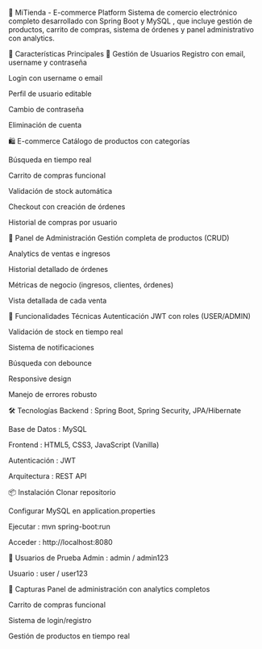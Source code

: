 🛒 MiTienda - E-commerce Platform
Sistema de comercio electrónico completo desarrollado con Spring Boot y MySQL , que incluye gestión de productos, carrito de compras, sistema de órdenes y panel administrativo con analytics.

🚀 Características Principales
👤 Gestión de Usuarios
Registro con email, username y contraseña

Login con username o email

Perfil de usuario editable

Cambio de contraseña

Eliminación de cuenta

🛍️ E-commerce
Catálogo de productos con categorías

Búsqueda en tiempo real

Carrito de compras funcional

Validación de stock automática

Checkout con creación de órdenes

Historial de compras por usuario

🔧 Panel de Administración
Gestión completa de productos (CRUD)

Analytics de ventas e ingresos

Historial detallado de órdenes

Métricas de negocio (ingresos, clientes, órdenes)

Vista detallada de cada venta

🎯 Funcionalidades Técnicas
Autenticación JWT con roles (USER/ADMIN)

Validación de stock en tiempo real

Sistema de notificaciones

Búsqueda con debounce

Responsive design

Manejo de errores robusto

🛠️ Tecnologías
Backend : Spring Boot, Spring Security, JPA/Hibernate

Base de Datos : MySQL

Frontend : HTML5, CSS3, JavaScript (Vanilla)

Autenticación : JWT

Arquitectura : REST API

📦 Instalación
Clonar repositorio

Configurar MySQL en application.properties

Ejecutar : mvn spring-boot:run

Acceder : http://localhost:8080

👥 Usuarios de Prueba
Admin : admin / admin123

Usuario : user / user123

🎨 Capturas
Panel de administración con analytics completos

Carrito de compras funcional

Sistema de login/registro

Gestión de productos en tiempo real

